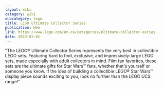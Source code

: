```yaml
---
layout: wiki
category: wiki
subcategory: lego
title: LEGO Ultimate Collector Series
publication: Web
link: https://www.lego.com/en-ca/categories/ultimate-collector-series
date: 2023-05-01
---
```


"The LEGO® Ultimate Collector Series represents the very best in collectible LEGO sets. Featuring hard to find, exclusive, and impressively-large LEGO sets, made especially with adult collectors in mind. Film fan favorites, these sets are the ultimate gifts for Star Wars™ fans, whether that's yourself or someone you know. If the idea of building a collectible LEGO® Star Wars™ display piece sounds exciting to you, look no further than the LEGO UCS range!"
